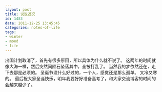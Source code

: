 ```yaml
---
layout: post
title: 说说近况
id: 1483
date: 2011-12-25 13:45:45
categories: notes-of-life
tags:
- winter
- mood
- life
---
```


出国计划取消了，首先有很多原因，所以具体为什么就不说了。 这两年的时间就像大海一样，然后突然间陨石坠落其中，全被打乱了。 当然我的梦依然还在，走下去那是必须的。 圣诞节没什么好过的，一个人，感觉还是那么孤单。 又冷又寒的。 最后祝大家圣诞快乐，明年我要好好准备高考了，和大家交流博客的时间的会越来越少了。